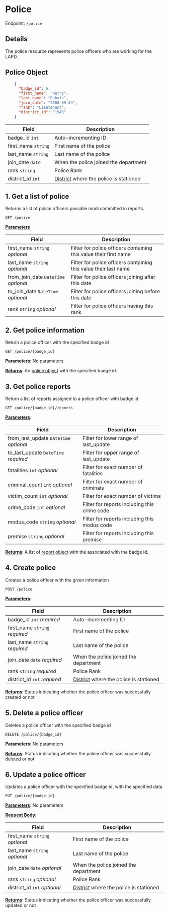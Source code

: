 # Police

Endpoint: `/police`

## Details

The police resource represents police officers who are working for the LAPD. 

## Police Object

```json
    {
      "badge_id": 6,
      "first_name": "Harry",
      "last_name": "Dubois",
      "join_date": "2008-09-04",
      "rank": "Lieutenant",
      "district_id": "1543"
    }
```

| Field                   | Description                                                                                           |
|-------------------------|-------------------------------------------------------------------------------------------------------|
| badge_id  `int`         | Auto-incrementing ID                                                                                  |
| first_name `string`  | First name of the police                                                                       |
| last_name `string`  | Last name of the police                                                     |
| join_date `date`        | When the police joined the department                                                                    |
| rank `string`    | Police Rank                                          |
| district_id `int`        | [District](districts.md#district-object) where the police is stationed |

## 1. Get a list of police

Returns a list of police officers possible modi committed in reports.

`GET /police`

**<u>Parameters</u>** 

| Field                                | Description                                                       |
|--------------------------------------|-------------------------------------------------------------------|
| first_name `string` *optional*       | Filter for police officers containing this value their first name |
| last_name `string` *optional*        | Filter for police officers containing this value their last name  |
| from_join_date `DateTime` *optional* | Filter for police officers joining after this date                |
| to_join_date `DateTime` *optional*   | Filter for police officers joining before this date               |
| rank `string` *optional*             | Filter for police officers having this rank                       |

## 2. Get police information

Return a police officer with the specified badge id

`GET /police/{badge_id}`

**<u>Parameters</u>**: No parameters

**<u>Returns</u>**: An [police object](#police-object) with the specified badge id.

## 3. Get police reports

Return a list of reports assigned to a police officer with badge id.

`GET /police/{badge_id}/reports`

**<u>Parameters</u>**:

| Field                                  | Description                                  |
|----------------------------------------|----------------------------------------------|
| from_last_update `DateTime` *optional* | Filter for lower range of last_update        |
| to_last_update `DateTime` *required*   | Filter for upper range of last_update        |
| fatalities `int` *optional*            | Filter for exact number of fatalities        |
| criminal_count `int` *optional*        | Filter for exact number of criminals         |
| victim_count `int` *optional*          | Filter for exact number of victims           |
| crime_code `int` *optional*            | Filter for reports including this crime code |
| modus_code `string` *optional*         | Filter for reports including this modus code |
| premise `string` *optional*            | Filter for reports including this premise    |

**<u>Returns</u>**: A list of [report object](reports.md#report-object) with the associated with the badge id.

## 4. Create police 

Creates a police officer with the given information

`POST /police`

**<u>Parameters</u>**:

| Field                                | Description                                                       |
|--------------------------------------|-------------------------------------------------------------------|
| badge_id  `int` *required*           | Auto-incrementing ID                                              |
| first_name `string` *required*   | First name of the police |
| last_name `string` *required*   | Last name of the police   |
| join_date `date`  *required*        | When the police joined the department  |
| rank `string`  *required*    | Police Rank                                          |
| district_id `int` *required* | [District](districts.md#district-object) where the police is stationed |

**<u>Returns</u>**: Status indicating whether the police officer was successfully created or not

## 5. Delete a police officer

Deletes a police officer with the specified badge id

`DELETE /police/{badge_id}`

**<u>Parameters</u>**: No parameters

**<u>Returns</u>**: Status indicating whether the police officer was successfully deleted or not

## 6. Update a police officer

Updates a police officer with the specified badge id, with the specified data

`PUT /police/{badge_id}`

**<u>Parameters</u>**: No parameters

**<u>Request Body</u>**:

| Field                          | Description                                   |
|--------------------------------|-----------------------------------------------|
| first_name `string` *optional*   | First name of the police |
| last_name `string` *optional*   | Last name of the police   |
| join_date `date`  *optional*        | When the police joined the department  |
| rank `string`  *optional*    | Police Rank                                          |
| district_id `int` *optional* | [District](districts.md#district-object) where the police is stationed |

**<u>Returns</u>**: Status indicating whether the police officer was successfully updated or not
